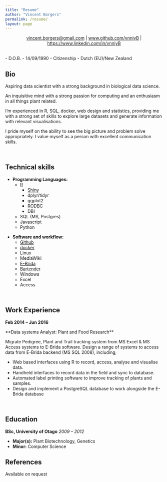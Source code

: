 ```yaml
---
title: "Resume"
author: "Vincent Borgers"
permalink: /resume/
layout: page
---
```


<script>
  (function(i,s,o,g,r,a,m){i['GoogleAnalyticsObject']=r;i[r]=i[r]||function(){
  (i[r].q=i[r].q||[]).push(arguments)},i[r].l=1*new Date();a=s.createElement(o),
  m=s.getElementsByTagName(o)[0];a.async=1;a.src=g;m.parentNode.insertBefore(a,m)
  })(window,document,'script','https://www.google-analytics.com/analytics.js','ga');

  ga('create', 'UA-85178974-1', 'auto');
  ga('send', 'pageview');

</script>

<p style="text-align: center;"><a href="mailto:vincent.borgers@gmail.com">vincent.borgers@gmail.com</a> | <a href="www.github.com/vnniyB">www.github.com/vnniyB</a> | <a href="https://www.linkedin.com/in/vnniyB">https://www.linkedin.com/in/vnniyB</a></p>
<br>
- D.O.B. - 14/09/1990
- Citizenship - Dutch (EU)/New Zealand


Bio
------------------------

Aspiring data scientist with a strong background in biological data science. 

An inquisitive mind with a strong passion for computing and an enthusiasm in all things plant related.

I’m experienced in R, SQL, docker, web design and statistics, providing me with a strong set of skills to explore large datasets and generate information with relevant visualisations. 

I pride myself on the ability to see the big picture and problem solve appropriately.
I value myself as a person with excellent communication skills. 

<br>

Technical skills
-----------------------

+ **Programming Languages:** 
  + [R](https://www.r-project.org/)
    + [Shiny](http://shiny.rstudio.com/)
    + dplyr/tidyr
    + ggplot2
    + RODBC
    + DBI
  + SQL (MS, Postgres)
  + Javascript
  + Python
  
<p> </p>
  
+ **Software and workflow:** 
  + [Github](https://github.com/)
  + [docker](https://www.docker.com/)
  + Linux
  + MediaWiki
  + [E-Brida](http://www.agripartner.nl/en-us/products/plantbreedingsoftware.aspx)
  + [Bartender](http://www.seagullscientific.com/label-software/barcode-label-design-and-printing/)
  + Windows
  + Excel
  + Access


<br>

Work Experience
------------------------

**Feb 2014 – Jun 2016** 
<p> </p> 
**Data systems Analyst: Plant and Food Research**

Migrate Pedigree, Plant and Trail tracking system from MS Excel & MS Access systems to E-Brida software. Design a range of systems to access data from E-Brida backend (MS SQL 2008), including; 

- Web based interfaces using R to record, access, analyse and visualise data.
- Handheld interfaces to record data in the field and sync to database.
- Automated label printing software to improve tracking of plants and samples. 
- Design and implement a PostgreSQL database to work alongside the E-Brida database

<br>

Education
------------------------

**BSc, University of Otago** 
*2009 – 2012*

+ **Major(s):** Plant Biotechnology, Genetics
+ **Minor:** Computer Science

References
------------------------

Available on request
